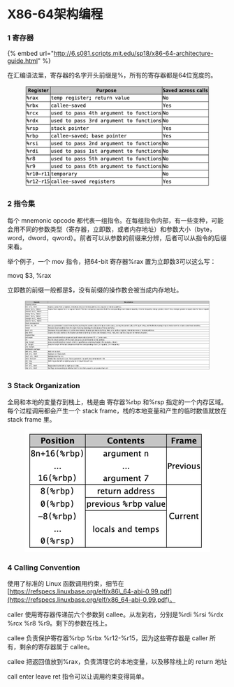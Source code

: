 # X86-64架构编程

### 1 寄存器

{% embed url="http://6.s081.scripts.mit.edu/sp18/x86-64-architecture-guide.html" %}

在汇编语法里，寄存器的名字开头前缀是%，所有的寄存器都是64位宽度的。

<figure><img src="../.gitbook/assets/image (2) (1) (1).png" alt=""><figcaption></figcaption></figure>

### 2 指令集

每个 mnemonic opcode 都代表一组指令。在每组指令内部，有一些变种，可能会用不同的参数类型（寄存器，立即数，或者内存地址）和参数大小（byte，word，dword，qword）。前者可以从参数的前缀来分辨，后者可以从指令的后缀来看。

举个例子，一个 mov 指令，把64-bit 寄存器%rax 置为立即数3可以这么写：

movq $3, %rax

立即数的前缀一般都是$，没有前缀的操作数会被当成内存地址。

<figure><img src="../.gitbook/assets/image (2) (1) (1) (1).png" alt=""><figcaption></figcaption></figure>

### 3 Stack Organization

全局和本地的变量存到栈上，栈是由 寄存器%rbp 和%rsp 指定的一个内存区域。每个过程调用都会产生一个 stack frame，栈的本地变量和产生的临时数值就放在 stack frame 里。

<figure><img src="../.gitbook/assets/image (3) (1).png" alt=""><figcaption></figcaption></figure>

### 4 Calling Convention

使用了标准的 Linux 函数调用约束，细节在[https://refspecs.linuxbase.org/elf/x86\_64-abi-0.99.pdf](https://refspecs.linuxbase.org/elf/x86_64-abi-0.99.pdf)。

caller 使用寄存器传递前六个参数到 callee。从左到右，分别是%rdi %rsi %rdx %rcx %r8 %r9。剩下的参数在栈上。

callee 负责保护寄存器%rbp %rbx %r12-%r15，因为这些寄存器是 caller 所有，剩余的寄存器属于 callee。

callee 把返回值放到%rax，负责清理它的本地变量，以及移除栈上的 return 地址

call enter leave ret 指令可以让调用约束变得简单。

